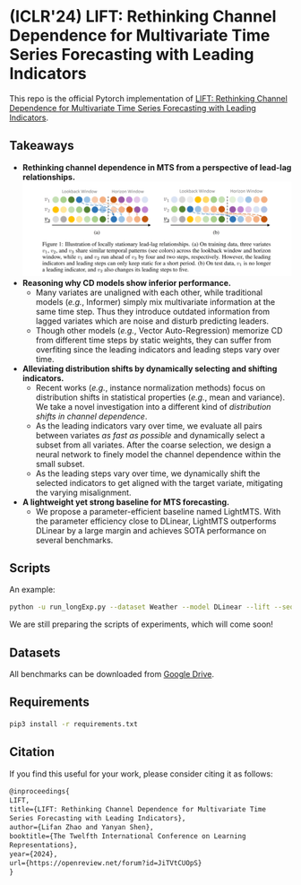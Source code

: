 # (ICLR'24) LIFT: Rethinking Channel Dependence for Multivariate Time Series Forecasting with Leading Indicators

This repo is the official Pytorch implementation of [LIFT: Rethinking Channel Dependence for Multivariate Time Series Forecasting with Leading Indicators](https://arxiv.org/pdf/2401.17548.pdf). 

## Takeaways
- **Rethinking channel dependence in MTS from a perspective of lead-lag relationships.**
![Illustration of locally stationary lead-lag relationships](lead-lag.png)
- **Reasoning why CD models show inferior performance.**
  - Many variates are unaligned with each other, while traditional models (*e.g.*, Informer) simply mix multivariate information at the same time step. Thus they introduce outdated information from lagged variates which are noise and disturb predicting leaders.
  - Though other models (*e.g.*, Vector Auto-Regression) memorize CD from different time steps by static weights, they can suffer from overfiting since the leading indicators and leading steps vary over time. 
- **Alleviating distribution shifts by dynamically selecting and shifting indicators.** 
  - Recent works (*e.g.*, instance normalization methods) focus on distribution shifts in statistical properties (*e.g.*, mean and variance). We take a novel investigation into a different kind of *distribution shifts in channel dependence*.
  - As the leading indicators vary over time, we evaluate all pairs between variates *as fast as possible* and dynamically select a subset from all variates. After the coarse selection, we design a neural network to finely model the channel dependence within the small subset.
  - As the leading steps vary over time, we dynamically shift the selected indicators to get aligned with the target variate, mitigating the varying misalignment.
- **A lightweight yet strong baseline for MTS forecasting.**
  - We propose a parameter-efficient baseline named LightMTS. With the parameter efficiency close to DLinear, LightMTS outperforms DLinear by a large margin and achieves SOTA performance on several benchmarks.

## Scripts
An example:
```bash
python -u run_longExp.py --dataset Weather --model DLinear --lift --seq_len 336 --pred_len 96 --leader_num 8 --state_num 16 --learning_rate 0.001
```

We are still preparing the scripts of experiments, which will come soon!

## Datasets
All benchmarks can be downloaded from [Google Drive](https://drive.google.com/drive/folders/1mJzKrdq-M8C0DrjHeXofcRm-3T3dJ-Gj?usp=sharing).

## Requirements
```bash
pip3 install -r requirements.txt
```

## Citation
If you find this useful for your work, please consider citing it as follows:
```
@inproceedings{
LIFT,
title={LIFT: Rethinking Channel Dependence for Multivariate Time Series Forecasting with Leading Indicators},
author={Lifan Zhao and Yanyan Shen},
booktitle={The Twelfth International Conference on Learning Representations},
year={2024},
url={https://openreview.net/forum?id=JiTVtCUOpS}
}
```